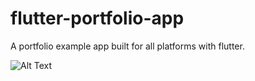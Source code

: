 # flutter-portfolio-app
A portfolio example app built for all platforms with flutter.

![Alt Text](https://gfycat.com/bowedpalecomet.gif)


